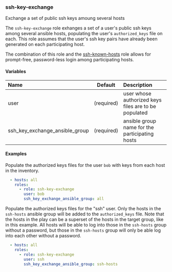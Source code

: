 
### ssh-key-exchange
Exchange a set of public ssh keys amoung several hosts

The `ssh-key-exchange` role exhanges a set of a user's public ssh keys among
several ansible hosts, populating the user's `authorized_keys` file on each.
This role assumes that the user's ssh key pairs have already been generated on
each participating host.

The combination of this role and the [ssh-known-hosts](ssh-known-hosts.md) role
allows for prompt-free, password-less login among participating hosts.

#### Variables

|Name                          |Default   |Description                                          |
|:-----------------------------|:--------:|:----------------------------------------------------|
|user                          |(required)|user whose authorized keys files are to be populated |
|ssh_key_exchange_ansible_group|(required)|ansible group name for the participating hosts       |

#### Examples

Populate the authorized keys files for the user `bob` with keys from each host
in the inventory.
```YAML
  - hosts: all
    roles:
      - role: ssh-key-exchange
        user: bob
        ssh_key_exchange_ansible_group: all
```

Populate the authorized keys files for the "ssh" user.  Only the hosts in the
`ssh-hosts` ansible group will be added to the `authorized_keys` file.  Note
that the hosts in the play can be a superset of the hosts in the target group,
like in this example.  All hosts will be able to log into those in the
`ssh-hosts` group without a password, but those in the `ssh-hosts` group will
only be able log into each other without a password.
```YAML
  - hosts: all
    roles:
      - role: ssh-key-exchange
        user: ssh
        ssh_key_exchange_ansible_group: ssh-hosts
```

